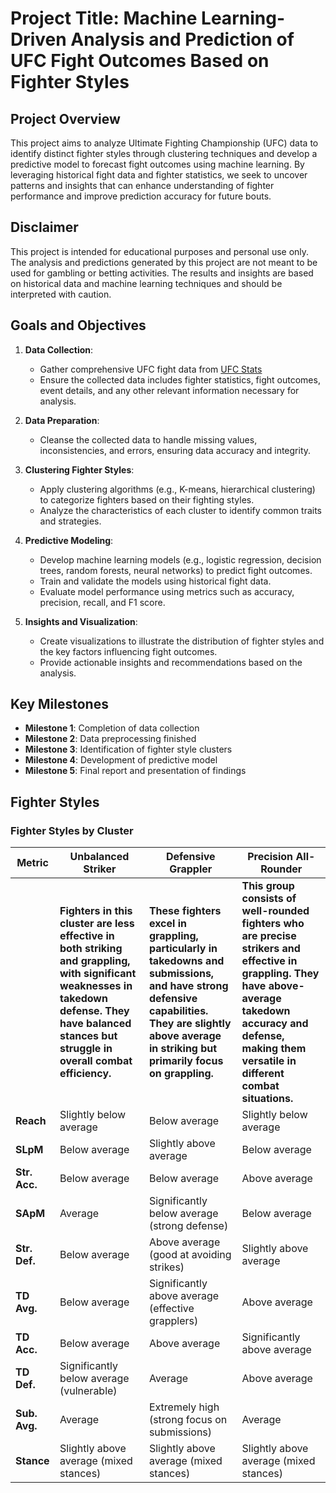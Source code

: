# Project Title: Machine Learning-Driven Analysis and Prediction of UFC Fight Outcomes Based on Fighter Styles

## Project Overview
This project aims to analyze Ultimate Fighting Championship (UFC) data to identify distinct fighter styles through clustering techniques and develop a predictive model to forecast fight outcomes using machine learning. By leveraging historical fight data and fighter statistics, we seek to uncover patterns and insights that can enhance understanding of fighter performance and improve prediction accuracy for future bouts.

## Disclaimer
This project is intended for educational purposes and personal use only. The analysis and predictions generated by this project are not meant to be used for gambling or betting activities. The results and insights are based on historical data and machine learning techniques and should be interpreted with caution.

## Goals and Objectives
1. **Data Collection**:
   - Gather comprehensive UFC fight data from [UFC Stats](http://www.ufcstats.com/)
   - Ensure the collected data includes fighter statistics, fight outcomes, event details, and any other relevant information necessary for analysis.

2. **Data Preparation**:
   - Cleanse the collected data to handle missing values, inconsistencies, and errors, ensuring data accuracy and integrity.

3. **Clustering Fighter Styles**:
   - Apply clustering algorithms (e.g., K-means, hierarchical clustering) to categorize fighters based on their fighting styles.
   - Analyze the characteristics of each cluster to identify common traits and strategies.

4. **Predictive Modeling**:
   - Develop machine learning models (e.g., logistic regression, decision trees, random forests, neural networks) to predict fight outcomes.
   - Train and validate the models using historical fight data.
   - Evaluate model performance using metrics such as accuracy, precision, recall, and F1 score.

5. **Insights and Visualization**:
   - Create visualizations to illustrate the distribution of fighter styles and the key factors influencing fight outcomes.
   - Provide actionable insights and recommendations based on the analysis.

## Key Milestones
- **Milestone 1**: Completion of data collection
- **Milestone 2**: Data preprocessing finished
- **Milestone 3**: Identification of fighter style clusters
- **Milestone 4**: Development of predictive model
- **Milestone 5**: Final report and presentation of findings

## Fighter Styles

### Fighter Styles by Cluster

| Metric       | Unbalanced Striker                        | Defensive Grappler                                  | Precision All-Rounder                    |
|--------------|-------------------------------------------|-----------------------------------------------------|------------------------------------------|
||**Fighters in this cluster are less effective in both striking and grappling, with significant weaknesses in takedown defense. They have balanced stances but struggle in overall combat efficiency.**|**These fighters excel in grappling, particularly in takedowns and submissions, and have strong defensive capabilities. They are slightly above average in striking but primarily focus on grappling.**|**This group consists of well-rounded fighters who are precise strikers and effective in grappling. They have above-average takedown accuracy and defense, making them versatile in different combat situations.**|
| **Reach**    | Slightly below average                    | Below average                                       | Slightly below average                   |
| **SLpM**     | Below average                             | Slightly above average                              | Below average                            |
| **Str. Acc.**| Below average                             | Below average                                       | Above average                            |
| **SApM**     | Average                                   | Significantly below average (strong defense)        | Below average                            |
| **Str. Def.**| Below average                             | Above average (good at avoiding strikes)            | Slightly above average                   |
| **TD Avg.**  | Below average                             | Significantly above average (effective grapplers)   | Above average                            |
| **TD Acc.**  | Below average                             | Above average                                       | Significantly above average              |
| **TD Def.**  | Significantly below average (vulnerable)  | Average                                             | Above average                            |
| **Sub. Avg.**| Average                                   | Extremely high (strong focus on submissions)        | Average                                  |
| **Stance**   | Slightly above average (mixed stances)    | Slightly above average (mixed stances)              | Slightly above average (mixed stances)   |
